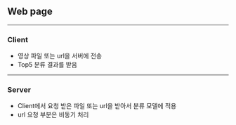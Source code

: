 ## Web page

---

### Client

* 영상 파일 또는 url을 서버에 전송
* Top5 분류 결과를 받음

---
### Server

* Client에서 요청 받은 파일 또는 url을 받아서 분류 모델에 적용
* url 요청 부분은 비동기 처리
